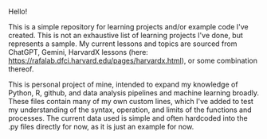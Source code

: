 Hello!

This is a simple repository for learning projects and/or example code I've created. This is not an exhaustive list of learning projects I've done, but represents a sample. My current lessons and topics are sourced from ChatGPT, Gemini, HarvardX lessons (here: https://rafalab.dfci.harvard.edu/pages/harvardx.html), or some combination thereof.  
 

This is personal project of mine, intended to expand my knowledge of Python, R, github, and data analysis pipelines and machine learning broadly. These files contain many of my own custom lines, which I've added to test my understanding of the syntax, operation, and limits of the functions and processes. The current data used is simple and often hardcoded into the .py files directly for now, as it is just an example for now.  
